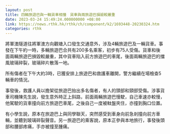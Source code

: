 ```yaml
---
layout: post
title: 四輛旅遊巴與一輛貨車相撞　貨車與兩旅遊巴損毀較嚴重
date: 2023-03-24 15:49:24.000000000 +08:00
link: https://news.rthk.hk/rthk/ch/component/k2/1693448-20230324.htm
categories: rthk
---
```


將軍澳隧道往將軍澳方向觀塘入口發生交通意外，涉及4輛旅遊巴及一輛貨車。事發在下午約一時，多輛旅遊巴合共有200多名乘客，初步有75人受傷。貨車和後面兩輛旅遊巴損毀較嚴重，其中貨車陷入前方旅遊巴的車尾，後面兩輛旅遊巴的擋風玻璃碎裂，玻璃碎片散落一地。

所有傷者在下午大約3時，已獲安排上旅遊巴和救護車離開，警方繼續在場檢查5輛車的情況。

事發後，救護人員以擔架從旅遊巴抬出多名傷者，有人的頭部和頸部受傷。涉事貨車司機陳先生說，發生意外時正上斜路，前面兩輛旅遊巴慢駛，自己車速亦較慢，他駕駛的貨車撞向前方旅遊巴車尾，之後自己一度被軚盤夾住，亦撞到胸口位置。

有小學生說，原本在旅遊巴上與同學聯天，突然感受到車身向前急剎撞向前方車輛，並聽到玻璃碎裂聲音。另一旅遊巴的乘客說，原本正參與本地旅行，事發後頭部和腰部疼痛，手亦被撞至腫痛。
